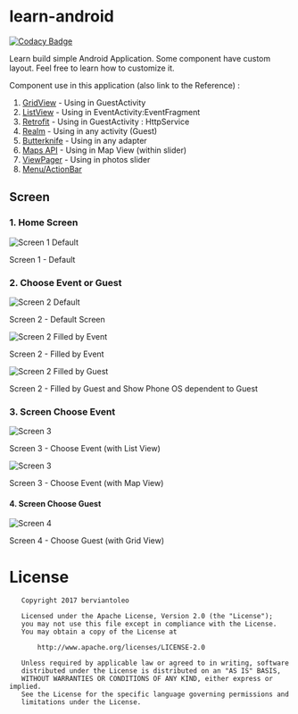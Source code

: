 # learn-android

[![Codacy Badge](https://api.codacy.com/project/badge/Grade/16726241a51d4e9c8e782b2cbd9ad47f)](https://app.codacy.com/app/berviantoleo/learn-android_2?utm_source=github.com&utm_medium=referral&utm_content=bervProject/learn-android&utm_campaign=Badge_Grade_Settings)

Learn build simple Android Application. Some component have custom layout. Feel free to learn how to customize it.

Component use in this application (also link to the Reference) :

1. [GridView](https://developer.android.com/guide/topics/ui/layout/gridview.html) - Using in GuestActivity
2. [ListView](https://developer.android.com/guide/topics/ui/layout/listview.html) - Using in EventActivity:EventFragment
3. [Retrofit](http://square.github.io/retrofit/) - Using in GuestActivity : HttpService
4. [Realm](https://realm.io/docs/java/latest/) - Using in any activity (Guest)
5. [Butterknife](http://jakewharton.github.io/butterknife/) - Using in any adapter
6. [Maps API](https://developers.google.com/maps/documentation/android-api/) - Using in Map View (within slider)
7. [ViewPager](https://developer.android.com/training/animation/screen-slide.html) - Using in photos slider
8. [Menu/ActionBar](https://developer.android.com/training/appbar/actions.html)

## Screen

### 1. Home Screen

![Screen 1 Default](screenshot/Screen1_0_0.png)

Screen 1 - Default

### 2. Choose Event or Guest

![Screen 2 Default](screenshot/Screen2_0_1.png)

Screen 2 - Default Screen

![Screen 2 Filled by Event](screenshot/Screen2_0_3.png)

Screen 2 - Filled by Event

![Screen 2 Filled by Guest](screenshot/Screen2_0_2.png)

Screen 2 - Filled by Guest and Show Phone OS dependent to Guest

### 3. Screen Choose Event

![Screen 3](screenshot/Screen3_0_1.png)

Screen 3 - Choose Event (with List View)

![Screen 3](screenshot/Screen3_0_2.png)

Screen 3 - Choose Event (with Map View)

#### 4. Screen Choose Guest

![Screen 4](screenshot/Screen4_0_1.png)

Screen 4 - Choose Guest (with Grid View)

# License
```
   Copyright 2017 berviantoleo
   
   Licensed under the Apache License, Version 2.0 (the "License");
   you may not use this file except in compliance with the License.
   You may obtain a copy of the License at

       http://www.apache.org/licenses/LICENSE-2.0

   Unless required by applicable law or agreed to in writing, software
   distributed under the License is distributed on an "AS IS" BASIS,
   WITHOUT WARRANTIES OR CONDITIONS OF ANY KIND, either express or implied.
   See the License for the specific language governing permissions and
   limitations under the License.
```
